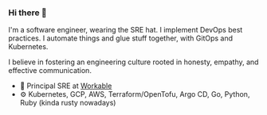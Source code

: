 ### Hi there 👋

I'm a software engineer, wearing the SRE hat. I implement DevOps best practices. I automate things and glue stuff together, with GitOps and Kubernetes.

I believe in fostering an engineering culture rooted in honesty, empathy, and effective communication.

- 🏢 Principal SRE at [Workable](https://www.workable.com/)
- ⚙️ Kubernetes, GCP, AWS, Terraform/OpenTofu, Argo CD, Go, Python, Ruby (kinda rusty nowadays)
